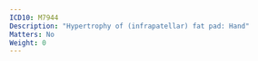```yaml
---
ICD10: M7944
Description: "Hypertrophy of (infrapatellar) fat pad: Hand"
Matters: No
Weight: 0
---
```


